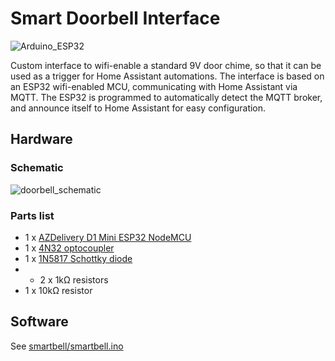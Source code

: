 # Smart Doorbell Interface
![Arduino_ESP32](https://img.shields.io/badge/Arduino-ESP32-9cf?logo=Arduino)

Custom interface to wifi-enable a standard 9V door chime, so that it can be used as a trigger for Home Assistant automations. The interface is based on an ESP32 wifi-enabled MCU, communicating with Home Assistant via MQTT. The ESP32 is programmed to automatically detect the MQTT broker, and announce itself to Home Assistant for easy configuration.

## Hardware

### Schematic
![doorbell_schematic](https://user-images.githubusercontent.com/7988512/117694484-1d155180-b1b7-11eb-98c5-7bfbc8cb109f.png)

### Parts list

* 1 x [AZDelivery D1 Mini ESP32 NodeMCU](https://www.az-delivery.de/en/products/esp32-d1-mini)
* 1 x [4N32 optocoupler](https://media.digikey.com/pdf/Data%20Sheets/Vishay%20Semiconductors/4N32_4N33_Rev_Mar_2017.pdf)
* 1 x [1N5817 Schottky diode](https://www.vishay.com/docs/88525/1n5817.pdf)
* * 2 x 1kΩ resistors
* 1 x 10kΩ resistor

## Software

See [smartbell/smartbell.ino](https://github.com/JRInge/ha/blob/master/doorbell/smartbell/smartbell.ino)
